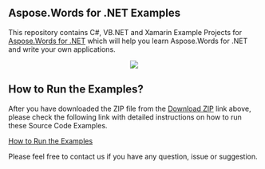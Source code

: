 ## Aspose.Words for .NET Examples

This repository contains C#, VB.NET and Xamarin Example Projects for [Aspose.Words for .NET](https://www.aspose.com/products/words/net) which will help you learn Aspose.Words for .NET and write your own applications.


<p align="center">
  <a title="Download Examples ZIP" href="https://github.com/asposewords/Aspose_Words_NET/archive/master.zip">
	<img src="https://raw.github.com/AsposeExamples/java-examples-dashboard/master/images/downloadZip-Button-Large.png" />
  </a>
</p>

## How to Run the Examples?

After you have downloaded the ZIP file from the [Download ZIP](https://github.com/asposewords/Aspose_Words_NET/archive/master.zip) link above, please check the following link with detailed instructions on how to run these Source Code Examples.

[How to Run the Examples](https://docs.aspose.com//display/wordsnet/How+to+Run+the+Examples)

Please feel free to contact us if you have any question, issue or suggestion.



